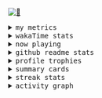 [![🐙](https://hits.seeyoufarm.com/api/count/incr/badge.svg?url=https%3A%2F%2Fgithub.com%2Fktnkk%2Fhit-counter&count_bg=%23070707&title_bg=%23070707&icon=&icon_color=%23E7E7E7&title=visitors&edge_flat=true)](https://hits.seeyoufarm.com)

<details>
  <summary> <samp>my metrics</samp></summary>
  
  <br>
  
 ![🐳](https://github.com/kkhys/kkhys/blob/main/github-metrics.svg)
  
  ***
</details>

<details>
  <summary> <samp>wakaTime stats</samp></summary>
  
  <br>
  
<!--START_SECTION:waka-->
![Code Time](http://img.shields.io/badge/Code%20Time-4%2C496%20hrs%2029%20mins-blue)

**🐱 My GitHub Data** 

> 📦 5.2 MB Used in GitHub's Storage 
 > 
> 🏆 2,324 Contributions in the Year 2024
 > 
> 💼 Opted to Hire
 > 
> 📜 9 Public Repositories 
 > 
> 🔑 23 Private Repositories 
 > 
**I'm a Night 🦉** 

```text
🌞 Morning                9263 commits        ███████░░░░░░░░░░░░░░░░░░   27.48 % 
🌆 Daytime                7412 commits        █████░░░░░░░░░░░░░░░░░░░░   21.99 % 
🌃 Evening                14471 commits       ███████████░░░░░░░░░░░░░░   42.94 % 
🌙 Night                  2558 commits        ██░░░░░░░░░░░░░░░░░░░░░░░   07.59 % 
```
📅 **I'm Most Productive on Sunday** 

```text
Monday                   4099 commits        ███░░░░░░░░░░░░░░░░░░░░░░   12.16 % 
Tuesday                  4606 commits        ███░░░░░░░░░░░░░░░░░░░░░░   13.67 % 
Wednesday                4563 commits        ███░░░░░░░░░░░░░░░░░░░░░░   13.54 % 
Thursday                 4597 commits        ███░░░░░░░░░░░░░░░░░░░░░░   13.64 % 
Friday                   4803 commits        ████░░░░░░░░░░░░░░░░░░░░░   14.25 % 
Saturday                 5101 commits        ████░░░░░░░░░░░░░░░░░░░░░   15.13 % 
Sunday                   5935 commits        ████░░░░░░░░░░░░░░░░░░░░░   17.61 % 
```


📊 **This Week I Spent My Time On** 

```text
🕑︎ Time Zone: Asia/Tokyo

💬 Programming Languages: 
Other                    26 hrs 21 mins      █████████████░░░░░░░░░░░░   52.08 % 
Java                     19 hrs 12 mins      █████████░░░░░░░░░░░░░░░░   37.96 % 
SQL                      3 hrs 54 mins       ██░░░░░░░░░░░░░░░░░░░░░░░   07.71 % 
MDX                      34 mins             ░░░░░░░░░░░░░░░░░░░░░░░░░   01.14 % 
Text                     24 mins             ░░░░░░░░░░░░░░░░░░░░░░░░░   00.81 % 

🔥 Editors: 
Chrome                   26 hrs 21 mins      █████████████░░░░░░░░░░░░   52.08 % 
IntelliJ IDEA            23 hrs 30 mins      ████████████░░░░░░░░░░░░░   46.46 % 
WebStorm                 43 mins             ░░░░░░░░░░░░░░░░░░░░░░░░░   01.42 % 
DataGrip                 1 min               ░░░░░░░░░░░░░░░░░░░░░░░░░   00.04 % 

💻 Operating System: 
Mac                      50 hrs 35 mins      █████████████████████████   100.00 % 
```


 Last Updated on 2024/08/27 18:48:10 UTC
<!--END_SECTION:waka-->
  
  ***
</details>


<details>
  <summary> <samp>now playing</samp></summary>
  
  <br>
 
 [![🐟](https://spotify-github-profile.vercel.app/api/view?uid=31ryofms4dnv7mrohhepo4c4zgqu&cover_image=true&theme=default&show_offline=false&background_color=121212&bar_color=53b14f&bar_color_cover=false)](https://open.spotify.com/user/31ryofms4dnv7mrohhepo4c4zgqu)
  
  ***
</details>

<details>
  <summary> <samp>github readme stats</samp></summary>
  
  <br>
  
 <p align="left"> 
  <img alt="🐠" src="https://github-readme-stats.vercel.app/api?username=kkhys&count_private=true&show_icons=true&theme=dark&include_all_commits=true" />
  <img alt="🐟" src="https://github-readme-stats.vercel.app/api/top-langs/?username=kkhys&layout=compact&theme=dark&langs_count=10&hide=HTML,CSS,SCSS" />
</p>
  
  ***
</details>

<details>
  <summary> <samp>profile trophies</samp></summary>
  
  <br>
  
  [![🐬](https://github-profile-trophy.vercel.app/?username=kkhys&rank=SECRET,SSS,SS,S,AAA,AA,A&theme=darkhub&row=1&margin-w=10&no-bg=true)](https://github.com/ryo-ma/github-profile-trophy)
  
  ***
</details>

<details>
  <summary> <samp>summary cards</samp></summary>
  
  <br>
  
  ![🐋](https://github-profile-summary-cards.vercel.app/api/cards/profile-details?username=kkhys&theme=github_dark)
  ![🦑](https://github-profile-summary-cards.vercel.app/api/cards/repos-per-language?username=kkhys&theme=github_dark)
  ![🦭](https://github-profile-summary-cards.vercel.app/api/cards/most-commit-language?username=kkhys&theme=github_dark)
  ![🦀](https://github-profile-summary-cards.vercel.app/api/cards/stats?username=kkhys&theme=github_dark)
  ![🦈](https://github-profile-summary-cards.vercel.app/api/cards/productive-time?username=kkhys&theme=github_dark)
  
  ***
</details>

<details>
  <summary> <samp>streak stats</samp></summary>
  
  <br>
  
  [![🐠](http://github-readme-streak-stats.herokuapp.com?user=kkhys&theme=dark)](https://git.io/streak-stats)
  
  ***
</details>

<details>
  <summary> <samp>activity graph</samp></summary>
  
  <br>
  
  [![🐡](https://github-readme-activity-graph.vercel.app/graph?username=kkhys&theme=xcode)](https://github.com/ashutosh00710/github-readme-activity-graph)
  
  ***
</details>
